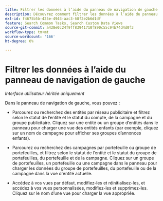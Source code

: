 ```yaml
---
title: Filtrer les données à l’aide du panneau de navigation de gauche
description: Découvrez comment filtrer les données à l’aide du panneau de navigation de gauche.
exl-id: f4675b5b-425e-4943-aac3-68f2e2b6d1df
feature: Search Common Tasks, Search Custom Data Views
source-git-commit: a438e0c24f9ff83941710f890c55c94b74d4d0f3
workflow-type: tm+mt
source-wordcount: '166'
ht-degree: 0%

---
```


# Filtrer les données à l’aide du panneau de navigation de gauche

*Interface utilisateur héritée uniquement*

Dans le panneau de navigation de gauche, vous pouvez :

* Parcourez ou recherchez des entités par réseau publicitaire et filtrez selon le statut de l’entité et le statut du compte, de la campagne et du groupe publicitaire. Cliquez sur une entité ou un groupe d’entités dans le panneau pour charger une vue des entités enfants (par exemple, cliquez sur un nom de campagne pour afficher ses groupes d’annonces enfants).

* Parcourez ou recherchez des campagnes par portefeuille ou groupe de portefeuilles, et filtrez selon le statut de l’entité et le statut du groupe de portefeuilles, du portefeuille et de la campagne. Cliquez sur un groupe de portefeuilles, un portefeuille ou une campagne dans le panneau pour charger les données du groupe de portefeuilles, du portefeuille ou de la campagne dans la vue d&#39;entité actuelle.

* Accédez à vos vues par défaut, modifiez-les et réinitialisez-les, et accédez à vos vues personnalisées, modifiez-les et supprimez-les. Cliquez sur le nom d’une vue pour charger la vue appropriée.
